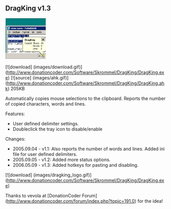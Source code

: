 ## DragKing v1.3

![dragking logo](images/dragking.png)

[![download] (images/download.gif)] (http://www.donationcoder.com/Software/Skrommel/DragKing/DragKing.exe)
[![source] (images/ahk.gif)] (http://www.donationcoder.com/Software/Skrommel/DragKing/DragKing.ahk) 205KB

Automatically copies mouse selections to the clipboard. Reports the number of copied characters, words and lines. 

Features:
- User defined delimiter settings. 
- Doubleclick the tray icon to disable/enable

Changes:
- 2005.09.04 - v1.1: Also reports the number of words and lines. Added ini file for user defined delimiters.
- 2005.09.05 - v1.2: Added more status options.
- 2006.05.09 - v1.3: Added hotkeys for pasting and disabling.

[![download] (images/dragking_logo.gif)] (http://www.donationcoder.com/Software/Skrommel/DragKing/DragKing.exe)

Thanks to vevola at [DonationCoder Forum] (http://www.donationcoder.com/forum/index.php?topic=191.0) for the idea!
